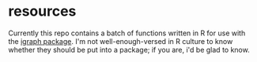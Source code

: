 resources
=========

Currently this repo contains a batch of functions written in R for use with the [igraph package](http://igraph.org/r/). I'm not well-enough-versed in R culture to know whether they should be put into a package; if you are, i'd be glad to know.
